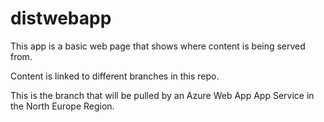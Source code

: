 # distwebapp

This app is a basic web page that shows where content is being served from.

Content is linked to different branches in this repo.

This is the branch that will be pulled by an Azure Web App App Service in the North Europe Region.